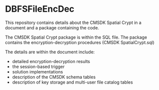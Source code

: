 # DBFSFileEncDec

This repository contains details about the CMSDK Spatial Crypt in a document and a package containing the code.

The CMSDK Spatial Crypt package is within the SQL file. The package contains the encryption-decryption procedures (CMSDK SpatialCrypt.sql)

The details are within the document include:
- detailed encryption-decryption results 
- the session-based trigger 
- solution implementations  
- description of the CMSDK schema tables 
- description of key storage and  multi-user file catalog tables

